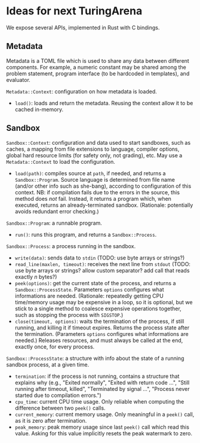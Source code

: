 # Ideas for next TuringArena

We expose several APIs, implemented in Rust with C bindings.

## Metadata

Metadata is a TOML file which is used to share any data between different components.
For example, a numeric constant may be shared among the problem statement, program interface (to be hardcoded in templates), and evaluator.

`Metadata::Context`: configuration on how metadata is loaded.

* `load()`: loads and return the metadata. Reusing the context allow it to be cached in-memory.

## Sandbox

`Sandbox::Context`: configuration and data used to start sandboxes,
such as caches, a mapping from file extensions to language, compiler options, global hard resource limits (for safety only, not grading), etc.
May use a `Metadata::Context` to load the configuration.

* `load(path)`: compiles source at `path`, if needed, and returns a `Sandbox::Program`. Source language is determined from file name (and/or other info such as she-bang), according to configuration of this context. NB: if compilation fails due to the errors in the source, this method does *not* fail. Instead, it returns a program which, when executed, returns an already-terminated sandbox. (Rationale: potentially avoids redundant error checking.)

`Sandbox::Program`: a runnable program.

* `run()`: runs this program, and returns a `Sandbox::Process`.

`Sandbox::Process`: a process running in the sandbox.

* `write(data)`: sends data to `stdin` (TODO: use byte arrays or strings?)
* `read_line(maxlen, timeout)`: receives the next line from `stdout` (TODO: use byte arrays or strings? allow custom separator? add call that reads exactly *n* bytes?)
* `peek(options)`: get the current state of the process, and returns a `Sandbox::ProcessState`. Parameters `options` configures what informations are needed. (Rationale: repeatedly getting CPU time/memory usage may be expensive in a loop, so it is optional, but we stick to a single method to coalesce expensive operations together, such as stopping the process with `SIGSTOP`.)
* `close(timeout, options)`: waits the termination of the process, if still running, and killing it if timeout expires. Returns the process state after the termination. (Parameters `options` configures what informations are needed.) Releases resources, and must always be called at the end, exactly once, for every process.

`Sandbox::ProcessState`: a structure with info about the state of a running sandbox process, at a given time.

* `termination`: if the process is not running, contains a structure that explains why (e.g., "Exited normally", "Exited with return code ...", "Still running after timeout, killed", "Terminated by signal ...", "Process never started due to compilation errors.")
* `cpu_time`: current CPU time usage. Only reliable when computing the difference between two `peek()` calls.
* `current_memory`: current memory usage. Only meaningful in a `peek()` call, as it is zero after termination.
* `peak_memory`: peak memory usage since last `peek()` call which read this value. Asking for this value implicitly resets the peak watermark to zero.

